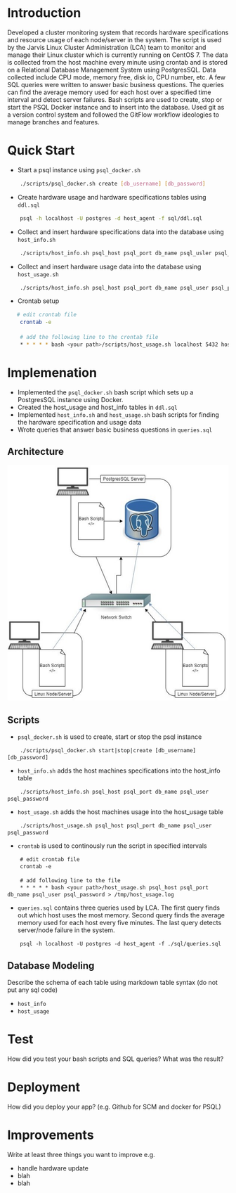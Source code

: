 # Introduction
Developed a cluster monitoring system that records hardware specifications and resource usage of each node/server in the system. The script is used by the Jarvis Linux Cluster Administration (LCA) team to monitor and manage their Linux cluster which is currently running on CentOS 7. The data is collected from the host machine every minute using crontab and is stored on a Relational Database Management System using PostgresSQL. Data collected include CPU mode, memory free, disk io, CPU number, etc. A few SQL queries were written to answer basic business questions. The queries can find the average memory used for each host over a specified time interval and detect server failures. Bash scripts are used to create, stop or start the PSQL Docker instance and to insert into the database. Used git as a version control system and followed the GitFlow workflow ideologies to manage branches and features. 

# Quick Start
- Start a psql instance using `psql_docker.sh`
````bash
    ./scripts/psql_docker.sh create [db_username] [db_password]
````
- Create hardware usage and hardware specifications tables using `ddl.sql`
````bash
    psql -h localhost -U postgres -d host_agent -f sql/ddl.sql    
````
- Collect and insert hardware specifications data into the database using `host_info.sh`
````bash
    ./scripts/host_info.sh psql_host psql_port db_name psql_usler psql_password 
```` 
- Collect and insert hardware usage data into the database using `host_usage.sh`
````bash
    ./scripts/host_info.sh psql_host psql_port db_name psql_user psql_password
```` 
- Crontab setup
````bash
   # edit crontab file 
    crontab -e 

    # add the following line to the crontab file 
    * * * * * bash <your path>/scripts/host_usage.sh localhost 5432 host_agent [db_username] [db_password] > /tmp/host_usage.log 
```` 

# Implemenation
- Implemented the `psql_docker.sh` bash script which sets up a PostgresSQL instance using Docker.
- Created the host_usage and host_info tables in `ddl.sql`
- Implemented `host_info.sh` and `host_usage.sh` bash scripts for finding the hardware specification and usage data
- Wrote queries that answer basic business questions in `queries.sql`
## Architecture
![Architecture](assets/Architecture.jpg)
## Scripts
- `psql_docker.sh` is used to create, start or stop the psql instance
```
    ./scripts/psql_docker.sh start|stop|create [db_username] [db_password]
```
- `host_info.sh` adds the host machines specifications into the host_info table
```
    ./scripts/host_info.sh psql_host psql_port db_name psql_user psql_password
```
- `host_usage.sh` adds the host machines usage into the host_usage table
```
    ./scripts/host_usage.sh psql_host psql_port db_name psql_user psql_password
```
- `crontab` is used to continously run the script in specified intervals
```
    # edit crontab file
    crontab -e

    # add following line to the file
    * * * * * bash <your path>/host_usage.sh psql_host psql_port db_name psql_user psql_password > /tmp/host_usage.log
```
- `queries.sql` contains three queries used by LCA. The first query finds out which host uses the most memory. Second query finds the average memory used for each host every five minutes. The last query detects server/node failure in the system.
```
    psql -h localhost -U postgres -d host_agent -f ./sql/queries.sql
```

## Database Modeling
Describe the schema of each table using markdown table syntax (do not put any sql code)
- `host_info`
- `host_usage`

# Test
How did you test your bash scripts and SQL queries? What was the result?

# Deployment
How did you deploy your app? (e.g. Github for SCM and docker for PSQL)

# Improvements
Write at least three things you want to improve 
e.g. 
- handle hardware update 
- blah
- blah
